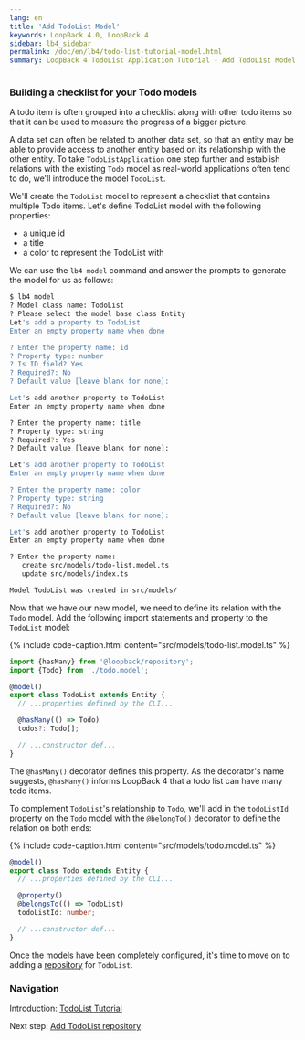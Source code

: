 ```yaml
---
lang: en
title: 'Add TodoList Model'
keywords: LoopBack 4.0, LoopBack 4
sidebar: lb4_sidebar
permalink: /doc/en/lb4/todo-list-tutorial-model.html
summary: LoopBack 4 TodoList Application Tutorial - Add TodoList Model
---
```


### Building a checklist for your Todo models

A todo item is often grouped into a checklist along with other todo items so
that it can be used to measure the progress of a bigger picture.

A data set can often be related to another data set, so that an entity may be
able to provide access to another entity based on its relationship with the
other entity. To take `TodoListApplication` one step further and establish
relations with the existing `Todo` model as real-world applications often tend
to do, we'll introduce the model `TodoList`.

We'll create the `TodoList` model to represent a checklist that contains
multiple Todo items. Let's define TodoList model with the following properties:

- a unique id
- a title
- a color to represent the TodoList with

We can use the `lb4 model` command and answer the prompts to generate the model
for us as follows:

```sh
$ lb4 model
? Model class name: TodoList
? Please select the model base class Entity
Let's add a property to TodoList
Enter an empty property name when done

? Enter the property name: id
? Property type: number
? Is ID field? Yes
? Required?: No
? Default value [leave blank for none]:

Let's add another property to TodoList
Enter an empty property name when done

? Enter the property name: title
? Property type: string
? Required?: Yes
? Default value [leave blank for none]:

Let's add another property to TodoList
Enter an empty property name when done

? Enter the property name: color
? Property type: string
? Required?: No
? Default value [leave blank for none]:

Let's add another property to TodoList
Enter an empty property name when done

? Enter the property name:
   create src/models/todo-list.model.ts
   update src/models/index.ts

Model TodoList was created in src/models/
```

Now that we have our new model, we need to define its relation with the `Todo`
model. Add the following import statements and property to the `TodoList` model:

{% include code-caption.html content="src/models/todo-list.model.ts" %}

```ts
import {hasMany} from '@loopback/repository';
import {Todo} from './todo.model';

@model()
export class TodoList extends Entity {
  // ...properties defined by the CLI...

  @hasMany(() => Todo)
  todos?: Todo[];

  // ...constructor def...
}
```

The `@hasMany()` decorator defines this property. As the decorator's name
suggests, `@hasMany()` informs LoopBack 4 that a todo list can have many todo
items.

To complement `TodoList`'s relationship to `Todo`, we'll add in the `todoListId`
property on the `Todo` model with the `@belongTo()` decorator to define the relation on both ends:

{% include code-caption.html content="src/models/todo.model.ts" %}

```ts
@model()
export class Todo extends Entity {
  // ...properties defined by the CLI...

  @property()
  @belongsTo(() => TodoList)
  todoListId: number;

  // ...constructor def...
}
```

Once the models have been completely configured, it's time to move on to adding
a [repository](todo-list-tutorial-repository.md) for `TodoList`.

### Navigation

Introduction: [TodoList Tutorial](todo-list-tutorial.md)

Next step: [Add TodoList repository](todo-list-tutorial-repository.md)
